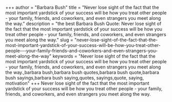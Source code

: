 +++
author = "Barbara Bush"
title = "Never lose sight of the fact that the most important yardstick of your success will be how you treat other people - your family, friends, and coworkers, and even strangers you meet along the way."
description = "the best Barbara Bush Quote: Never lose sight of the fact that the most important yardstick of your success will be how you treat other people - your family, friends, and coworkers, and even strangers you meet along the way."
slug = "never-lose-sight-of-the-fact-that-the-most-important-yardstick-of-your-success-will-be-how-you-treat-other-people---your-family-friends-and-coworkers-and-even-strangers-you-meet-along-the-way"
keywords = "Never lose sight of the fact that the most important yardstick of your success will be how you treat other people - your family, friends, and coworkers, and even strangers you meet along the way.,barbara bush,barbara bush quotes,barbara bush quote,barbara bush sayings,barbara bush saying,quotes, sayings,quote, saying, motivation"
+++
Never lose sight of the fact that the most important yardstick of your success will be how you treat other people - your family, friends, and coworkers, and even strangers you meet along the way.
